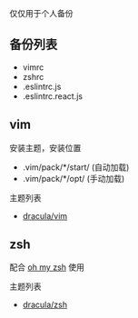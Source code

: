 仅仅用于个人备份

## 备份列表
  - vimrc
  - zshrc
  - .eslintrc.js
  - .eslintrc.react.js

## vim
安装主题，安装位置
- .vim/pack/*/start/ (自动加载)
- .vim/pack/*/opt/   (手动加载)

主题列表
- [dracula/vim](https://github.com/dracula/vim)

## zsh
配合 [oh my zsh](https://github.com/ohmyzsh/ohmyzsh) 使用

主题列表
- [dracula/zsh](https://github.com/dracula/zsh)

